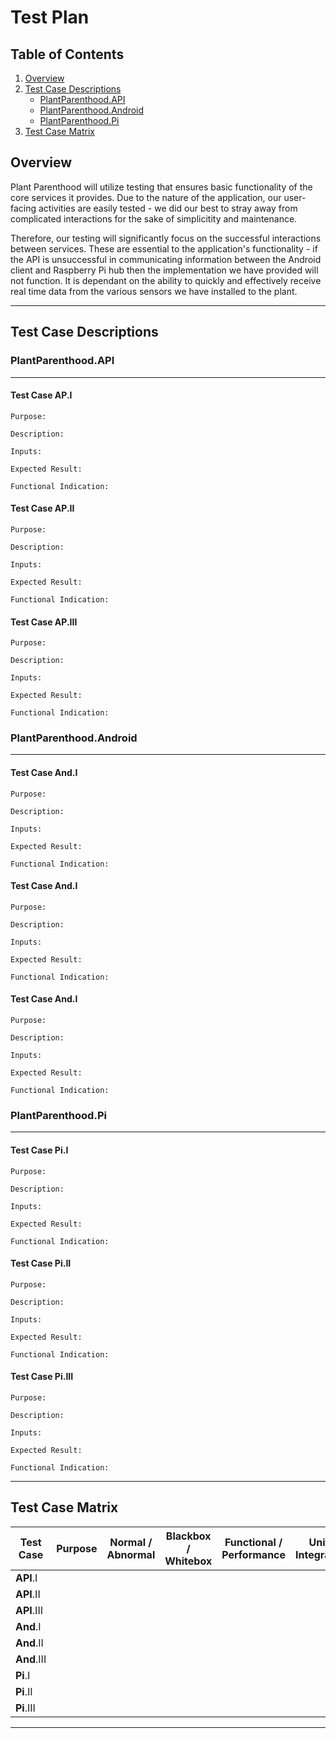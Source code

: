 # Test Plan

## Table of Contents
1. [Overview](#overview)
2. [Test Case Descriptions](#test-case-descriptions)
    * [PlantParenthood.API](#plantparenthood.api)
    * [PlantParenthood.Android](#plantparenthood.android)
    * [PlantParenthood.Pi](#plantparenthood.pi)
3. [Test Case Matrix](#test-case-matrix)

## Overview

Plant Parenthood will utilize testing that ensures basic functionality of the core services it provides. Due to the nature of the application, our user-facing activities are easily tested - we did our best to stray away from complicated interactions for the sake of simplicitity and maintenance.

Therefore, our testing will significantly focus on the successful interactions between services. These are essential to the application's functionality - if the API is unsuccessful in communicating information between the Android client and Raspberry Pi hub then the implementation we have provided will not function. It is dependant on the ability to quickly and effectively receive real time data from the various sensors we have installed to the plant.

***

## Test Case Descriptions

### PlantParenthood.API
***
#### Test Case AP.I

    Purpose: 

    Description:

    Inputs:

    Expected Result:

    Functional Indication:

#### Test Case AP.II

    Purpose: 
    
    Description:

    Inputs:

    Expected Result:

    Functional Indication:

#### Test Case AP.III

    Purpose: 
    
    Description:

    Inputs:

    Expected Result:

    Functional Indication:


### PlantParenthood.Android
***
#### Test Case And.I

    Purpose: 

    Description:

    Inputs:

    Expected Result:

    Functional Indication:

#### Test Case And.I

    Purpose: 
    
    Description:

    Inputs:

    Expected Result:

    Functional Indication:

#### Test Case And.I

    Purpose: 
    
    Description:

    Inputs:

    Expected Result:

    Functional Indication:


### PlantParenthood.Pi
***
#### Test Case Pi.I

    Purpose: 

    Description:

    Inputs:

    Expected Result:

    Functional Indication:

#### Test Case Pi.II

    Purpose: 
    
    Description:

    Inputs:

    Expected Result:

    Functional Indication:

#### Test Case Pi.III

    Purpose: 
    
    Description:

    Inputs:

    Expected Result:

    Functional Indication:

*** 

## Test Case Matrix

| Test Case   | Purpose | Normal / Abnormal | Blackbox / Whitebox | Functional / Performance | Unit / Integration |
|-------------|---------|-------------------|---------------------|--------------------------|--------------------|
| **API**.I   |         |                   |                     |                          |                    |
| **API**.II  |         |                   |                     |                          |                    |
| **API**.III |         |                   |                     |                          |                    |
| **And**.I   |         |                   |                     |                          |                    |
| **And**.II  |         |                   |                     |                          |                    |
| **And**.III |         |                   |                     |                          |                    |
| **Pi**.I    |         |                   |                     |                          |                    |
| **Pi**.II   |         |                   |                     |                          |                    |
| **Pi**.III  |         |                   |                     |                          |                    |

***